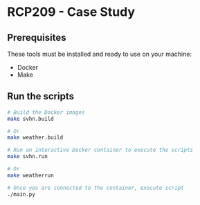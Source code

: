 # RCP209 - Case Study

## Prerequisites

These tools must be installed and ready to use on your machine:

- Docker
- Make

## Run the scripts

```sh
# Build the Docker images
make svhn.build

# Or
make weather.build

# Run an interactive Docker container to execute the scripts
make svhn.run

# Or
make weatherrun

# Once you are connected to the container, execute script
./main.py
```
